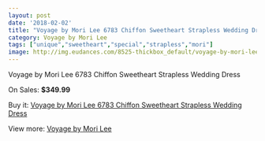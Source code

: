 ```yaml
---
layout: post
date: '2018-02-02'
title: "Voyage by Mori Lee 6783 Chiffon Sweetheart Strapless Wedding Dress"
category: Voyage by Mori Lee
tags: ["unique","sweetheart","special","strapless","mori"]
image: http://img.eudances.com/8525-thickbox_default/voyage-by-mori-lee-6783-chiffon-sweetheart-strapless-wedding-dress.jpg
---
```

Voyage by Mori Lee 6783 Chiffon Sweetheart Strapless Wedding Dress

On Sales: **$349.99**
<a href="https://www.eudances.com/en/voyage-by-mori-lee/2903-voyage-by-mori-lee-6783-chiffon-sweetheart-strapless-wedding-dress.html"><amp-img layout="responsive" width="600" height="600" src="//img.eudances.com/8525-thickbox_default/voyage-by-mori-lee-6783-chiffon-sweetheart-strapless-wedding-dress.jpg" alt="Voyage by Mori Lee 6783 Chiffon Sweetheart Strapless Wedding Dress 0" /></a>
<a href="https://www.eudances.com/en/voyage-by-mori-lee/2903-voyage-by-mori-lee-6783-chiffon-sweetheart-strapless-wedding-dress.html"><amp-img layout="responsive" width="600" height="600" src="//img.eudances.com/8529-thickbox_default/voyage-by-mori-lee-6783-chiffon-sweetheart-strapless-wedding-dress.jpg" alt="Voyage by Mori Lee 6783 Chiffon Sweetheart Strapless Wedding Dress 1" /></a>
<a href="https://www.eudances.com/en/voyage-by-mori-lee/2903-voyage-by-mori-lee-6783-chiffon-sweetheart-strapless-wedding-dress.html"><amp-img layout="responsive" width="600" height="600" src="//img.eudances.com/8528-thickbox_default/voyage-by-mori-lee-6783-chiffon-sweetheart-strapless-wedding-dress.jpg" alt="Voyage by Mori Lee 6783 Chiffon Sweetheart Strapless Wedding Dress 2" /></a>
<a href="https://www.eudances.com/en/voyage-by-mori-lee/2903-voyage-by-mori-lee-6783-chiffon-sweetheart-strapless-wedding-dress.html"><amp-img layout="responsive" width="600" height="600" src="//img.eudances.com/8527-thickbox_default/voyage-by-mori-lee-6783-chiffon-sweetheart-strapless-wedding-dress.jpg" alt="Voyage by Mori Lee 6783 Chiffon Sweetheart Strapless Wedding Dress 3" /></a>
<a href="https://www.eudances.com/en/voyage-by-mori-lee/2903-voyage-by-mori-lee-6783-chiffon-sweetheart-strapless-wedding-dress.html"><amp-img layout="responsive" width="600" height="600" src="//img.eudances.com/8526-thickbox_default/voyage-by-mori-lee-6783-chiffon-sweetheart-strapless-wedding-dress.jpg" alt="Voyage by Mori Lee 6783 Chiffon Sweetheart Strapless Wedding Dress 4" /></a>

Buy it: [Voyage by Mori Lee 6783 Chiffon Sweetheart Strapless Wedding Dress](https://www.eudances.com/en/voyage-by-mori-lee/2903-voyage-by-mori-lee-6783-chiffon-sweetheart-strapless-wedding-dress.html "Voyage by Mori Lee 6783 Chiffon Sweetheart Strapless Wedding Dress")

View more: [Voyage by Mori Lee](https://www.eudances.com/en/47-voyage-by-mori-lee "Voyage by Mori Lee")
